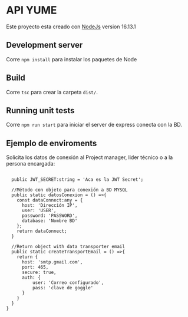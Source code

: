 # API YUME

Este proyecto esta creado con [NodeJs](https://nodejs.org/es) version 16.13.1

## Development server

Corre `npm install` para instalar los paquetes de Node

## Build

Corre `tsc` para crear la carpeta `dist/`.

## Running unit tests

Corre `npm run start` para iniciar el server de express  conecta con la BD.

## Ejemplo de enviroments

Solicita los datos de conexión al Project manager, lider técnico o a la persona encargada:

```export default class Enviroments {

  public JWT_SECRET:string = 'Aca es la JWT Secret';

  //Método con objeto para conexión a BD MYSQL
  public static datosConexion = () =>{
    const dataConnect:any = {
      host: 'Dirección IP',
      user: 'USER',
      password: 'PASSWORD',
      database: 'Nombre BD'
    };
    return dataConnect;
  }

  //Return object with data transporter email 
  public static createTransportEmail = () =>{
    return {
      host: 'smtp.gmail.com',
      port: 465,
      secure: true,
      auth: {
          user: 'Correo configurado',
          pass: 'clave de goggle'
      }
    }
  }
}
```




